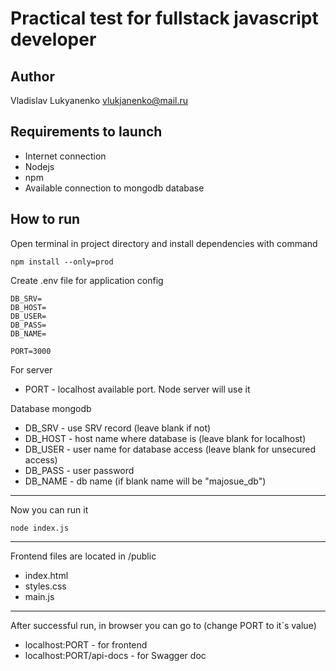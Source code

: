 # Practical test for fullstack javascript developer

## Author
Vladislav Lukyanenko <vlukjanenko@mail.ru>

## Requirements to launch
- Internet connection
- Nodejs
- npm
- Available connection to mongodb database
## How to run
Open terminal in project directory and install dependencies with command
```
npm install --only=prod
```
Create .env file for application config
```
DB_SRV=
DB_HOST=
DB_USER=
DB_PASS=
DB_NAME=

PORT=3000
```

For server

- PORT - localhost available port. Node server will use it

Database mongodb

- DB_SRV - use SRV record (leave blank if not)
- DB_HOST - host name where database is (leave blank for localhost)
- DB_USER - user name for database access (leave blank for unsecured access)
- DB_PASS - user password
- DB_NAME - db name (if blank name will be "majosue_db")
___
Now you can run it
```
node index.js
```
___
Frontend files are located in /public
- index.html
- styles.css
- main.js
___

After successful run, in browser you can go to (change PORT to it`s value)
- localhost:PORT - for frontend
- localhost:PORT/api-docs - for Swagger doc


